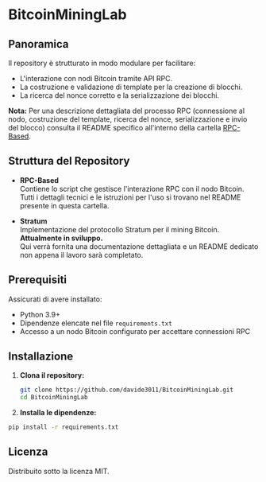 # BitcoinMiningLab

## Panoramica

Il repository è strutturato in modo modulare per facilitare:
- L'interazione con nodi Bitcoin tramite API RPC.
- La costruzione e validazione di template per la creazione di blocchi.
- La ricerca del nonce corretto e la serializzazione dei blocchi.

**Nota:** Per una descrizione dettagliata del processo RPC (connessione al nodo, costruzione del template, ricerca del nonce, serializzazione e invio del blocco) consulta il README specifico all'interno della cartella [RPC-Based](RPC-Based/README.md).

## Struttura del Repository

- **RPC-Based**  
  Contiene lo script che gestisce l'interazione RPC con il nodo Bitcoin. Tutti i dettagli tecnici e le istruzioni per l'uso si trovano nel README presente in questa cartella.

- **Stratum**  
  Implementazione del protocollo Stratum per il mining Bitcoin. **Attualmente in sviluppo.**  
  Qui verrà fornita una documentazione dettagliata e un README dedicato non appena il lavoro sarà completato.

## Prerequisiti

Assicurati di avere installato:
- Python 3.9+
- Dipendenze elencate nel file `requirements.txt`
- Accesso a un nodo Bitcoin configurato per accettare connessioni RPC

## Installazione

1. **Clona il repository:**
   ```bash
   git clone https://github.com/davide3011/BitcoinMiningLab.git
   cd BitcoinMiningLab
   ```
2. **Installa le dipendenze:**
```bash
pip install -r requirements.txt
```
## Licenza
Distribuito sotto la licenza MIT.




   
